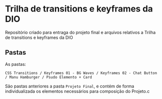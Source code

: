 # Trilha de transitions e keyframes da DIO
Repositório criado para entraga do projeto final e arquivos relativos a Trilha de transitions e keyframes da DIO

## Pastas

As pastas:

``CSS Transitions / Keyframes 01 - BG Waves / Keyframes 02 - Chat Button / Manu Hamburger / Psudo Elemento + Card``

São pastas anteriores a pasta ``Projeto Final``, e contém de forma individualizada os elementos necessários para composição do Projeto.c